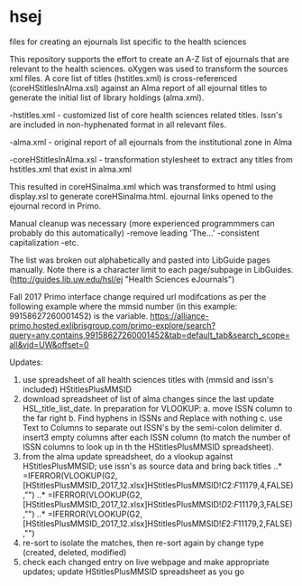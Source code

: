 # hsej
files for creating an ejournals list specific to the health sciences

This repository supports the effort to create an A-Z list of ejournals that are relevant to the health sciences.  oXygen was used to transform the sources xml files.  A core list of titles (hstitles.xml) is cross-referenced (coreHStitlesInAlma.xsl) against an Alma report of all ejournal titles to generate the initial list of library holdings (alma.xml).

-hstitles.xml - customized list of core health sciences related titles.  Issn's are included in non-hyphenated format in all relevant files.

-alma.xml - original report of all ejournals from the institutional zone in Alma

-coreHStitlesInAlma.xsl - transformation stylesheet to extract any titles from hstitles.xml that exist in alma.xml

This resulted in coreHSinalma.xml which was transformed to html using display.xsl to generate coreHSinalma.html.  ejournal links opened to the ejournal record in Primo.

Manual cleanup was necessary (more experienced programmmers can probably do this automatically)
-remove leading 'The...'
-consistent capitalization
-etc.

The list was broken out alphabetically and pasted into LibGuide pages manually.  Note there is a character limit to each page/subpage in LibGuides. (http://guides.lib.uw.edu/hsl/ej "Health Sciences eJournals")

Fall 2017 Primo interface change required url modifcations as per the following example where the mmsid number (in this example: 99158627260001452) is the variable. https://alliance-primo.hosted.exlibrisgroup.com/primo-explore/search?query=any,contains,99158627260001452&tab=default_tab&search_scope=all&vid=UW&offset=0


Updates:

1. use spreadsheet of all health sciences titles with (mmsid and issn's included) HStitlesPlusMMSID
2. download spreadsheet of list of alma changes since the last update HSL_title_list_date.  In preparation for VLOOKUP:
  a. move ISSN column to the far right
  b. Find hyphens in ISSNs and Replace with nothing
  c. use Text to Columns to separate out ISSN's by the semi-colon delimiter
  d. insert3 empty columns after each ISSN column (to match the number of ISSN columns to look up in th the HStitlesPlusMMSID spreadsheet).
3. from the alma update spreadsheet, do a vlookup against HStitlesPlusMMSID; use issn's as source data and bring back titles
    ..* =IFERROR(VLOOKUP(G2,[HStitlesPlusMMSID_2017_12.xlsx]HStitlesPlusMMSID!$C$2:$F$11179,4,FALSE),"")
    ..* =IFERROR(VLOOKUP(G2,[HStitlesPlusMMSID_2017_12.xlsx]HStitlesPlusMMSID!$D$2:$F$11179,3,FALSE),"")
    ..* =IFERROR(VLOOKUP(G2,[HStitlesPlusMMSID_2017_12.xlsx]HStitlesPlusMMSID!$E$2:$F$11179,2,FALSE),"")
4. re-sort to isolate the matches, then re-sort again by change type (created, deleted, modified)
5. check each changed entry on live webpage and make appropriate updates; update HStitlesPlusMMSID spreadsheet as you go 
